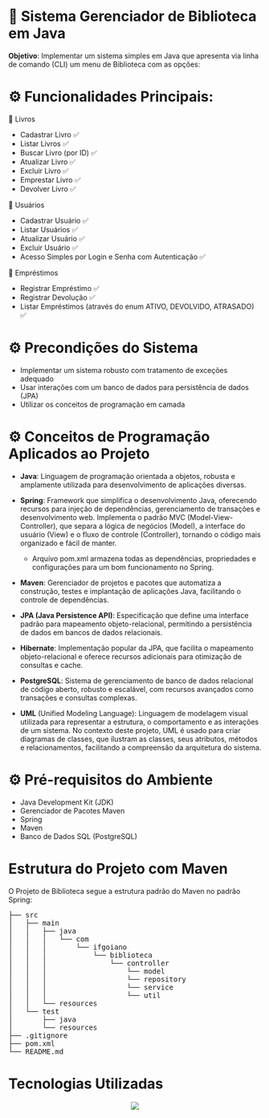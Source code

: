 # :book: Sistema Gerenciador de Biblioteca em Java

**Objetivo**: Implementar um sistema simples em Java que apresenta via linha de comando (CLI) um menu de Biblioteca com as opções:

<h1> ⚙ Funcionalidades Principais: </h1>

:book: Livros
- Cadastrar Livro :white_check_mark:
- Listar Livros :white_check_mark:
- Buscar Livro (por ID) :white_check_mark:
- Atualizar Livro :white_check_mark:
- Excluir Livro :white_check_mark:
- Emprestar Livro :white_check_mark:
- Devolver Livro :white_check_mark:

:bust_in_silhouette: Usuários
- Cadastrar Usuário :white_check_mark:
- Listar Usuários :white_check_mark:
- Atualizar Usuário :white_check_mark:
- Excluir Usuário :white_check_mark:
- Acesso Simples por Login e Senha com Autenticação :white_check_mark:

:palm_up_hand: Empréstimos
- Registrar Empréstimo :white_check_mark:
- Registrar Devolução :white_check_mark:
- Listar Empréstimos (através do enum ATIVO, DEVOLVIDO, ATRASADO) :white_check_mark:

<h1> ⚙ Precondições do Sistema  </h1>

- Implementar um sistema robusto com tratamento de exceções adequado
- Usar interações com um banco de dados para persistência de dados (JPA)
- Utilizar os conceitos de programação em camada

<h1> ⚙ Conceitos de Programação Aplicados ao Projeto  </h1>

- **Java**: Linguagem de programação orientada a objetos, robusta e amplamente utilizada para desenvolvimento de aplicações diversas.

- **Spring**: Framework que simplifica o desenvolvimento Java, oferecendo recursos para injeção de dependências, gerenciamento de transações e desenvolvimento web. 
Implementa o padrão MVC (Model-View-Controller), que separa a lógica de negócios (Model), a interface do usuário (View) e o fluxo de controle (Controller), tornando o código mais organizado e fácil de manter.
    - Arquivo pom.xml armazena todas as dependências, propriedades e configurações para um bom funcionamento no Spring.
- **Maven**: Gerenciador de projetos e pacotes que automatiza a construção, testes e implantação de aplicações Java, facilitando o controle de dependências.

- **JPA (Java Persistence API)**: Especificação que define uma interface padrão para mapeamento objeto-relacional, permitindo a persistência de dados em bancos de dados relacionais.

- **Hibernate**: Implementação popular da JPA, que facilita o mapeamento objeto-relacional e oferece recursos adicionais para otimização de consultas e cache.

- **PostgreSQL**: Sistema de gerenciamento de banco de dados relacional de código aberto, robusto e escalável, com recursos avançados como transações e consultas complexas.

- **UML** (Unified Modeling Language): Linguagem de modelagem visual utilizada para representar a estrutura, o comportamento e as interações de um sistema. No contexto deste projeto, UML é usado para criar diagramas de classes, que ilustram as classes, seus atributos, métodos e relacionamentos, facilitando a compreensão da arquitetura do sistema.


<h1> ⚙ Pré-requisitos do Ambiente  </h1>

- Java Development Kit (JDK)
- Gerenciador de Pacotes Maven
- Spring
- Maven
- Banco de Dados SQL (PostgreSQL)

<h1> Estrutura do Projeto com Maven </h1>

O Projeto de Biblioteca segue a estrutura padrão do Maven no padrão Spring:

<pre>
├── src
│   ├── main
│   │   ├── java
│   │   │   └── com
│   │   │       └── ifgoiano
│   │   │           └── biblioteca
│   │   │               └── controller
│   │   │                   └── model
│   │   │                   └── repository
│   │   │                   └── service
│   │   │                   └── util
│   │   └── resources
│   └── test
│       ├── java
│       └── resources
├── .gitignore
├── pom.xml
└── README.md
</pre>

<div> 
  <h1>Tecnologias Utilizadas</h1>
<p align="center">
  <a href="https://skillicons.dev">
    <img src="https://skillicons.dev/icons?i=java,spring,maven,vscode,postgres,hibernate" />
  </a>
</p>
 </div>
<div>
